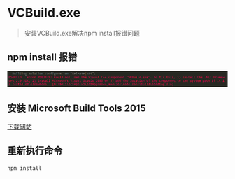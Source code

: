 # VCBuild.exe
> 安装VCBuild.exe解决npm install报错问题
## npm install 报错

![img](./assets/QNEoX08DPYGAYNRdjDChqRk74wE9B8FS.png)

## 安装 Microsoft Build Tools 2015

[下载网站](https://www.microsoft.com/en-us/download/details.aspx?id=48159)

## 重新执行命令
```bash
npm install
```